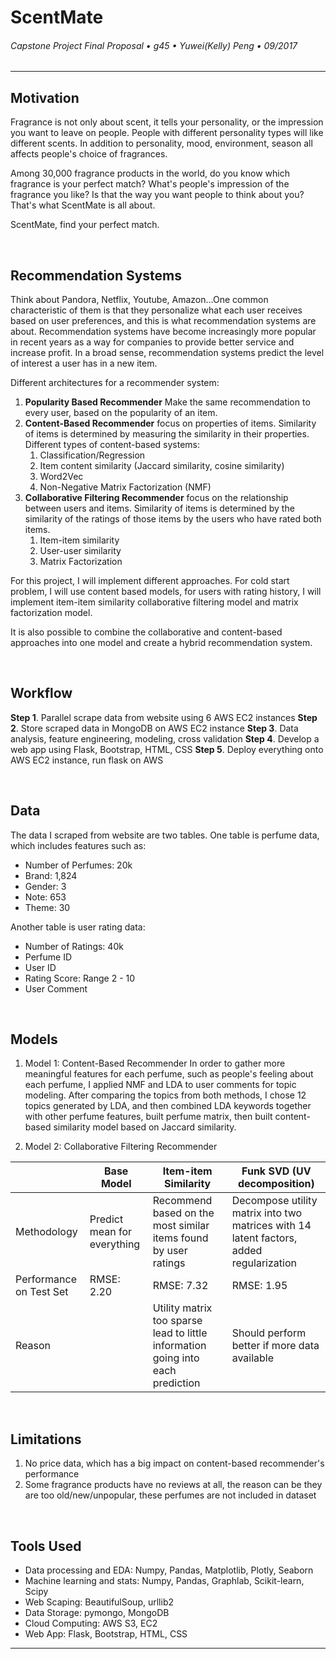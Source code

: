 # ScentMate
###### Capstone Project Final Proposal &bull; g45 &bull; Yuwei(Kelly) Peng &bull; 09/2017

---

## Motivation

Fragrance is not only about scent, it tells your personality, or the impression you want to leave on people. People with different personality types will like different scents. In addition to personality, mood, environment, season all affects people's choice of fragrances.

Among 30,000 fragrance products in the world, do you know which fragrance is your perfect match? What's people's impression of the fragrance you like? Is that the way you want people to think about you? That's what ScentMate is all about.

ScentMate, find your perfect match.

&nbsp;
## Recommendation Systems

Think about Pandora, Netflix, Youtube, Amazon...One common characteristic of them is that they personalize what each user receives based on user preferences, and this is what recommendation systems are about. Recommendation systems have become increasingly more popular in recent years as a way for companies to provide better service and increase profit. In a broad sense, recommendation systems predict the level of interest a user has in a new item.

Different architectures for a recommender system:
1. **Popularity Based Recommender** Make the same recommendation to every user, based on the popularity of an item.
2. **Content-Based Recommender** focus on properties of items. Similarity of items is determined by measuring the similarity in their properties. Different types of content-based systems:
   1. Classification/Regression
   2. Item content similarity (Jaccard similarity, cosine similarity)
   3. Word2Vec
   4. Non-Negative Matrix Factorization (NMF)
3. **Collaborative Filtering Recommender** focus on the relationship between users and items. Similarity of items is determined by the similarity of the ratings of those items by the users who have rated both items.
   1. Item-item similarity
   2. User-user similarity
   3. Matrix Factorization

For this project, I will implement different approaches. For cold start problem, I will use content based models, for users with rating history, I will implement item-item similarity collaborative filtering model and matrix factorization model.

It is also possible to combine the collaborative and content-based approaches into one model and create a hybrid recommendation system.

&nbsp;
## Workflow

**Step 1**. Parallel scrape data from website using 6 AWS EC2 instances
**Step 2**. Store scraped data in MongoDB on AWS EC2 instance
**Step 3**. Data analysis, feature engineering, modeling, cross validation
**Step 4**. Develop a web app using Flask, Bootstrap, HTML, CSS
**Step 5**. Deploy everything onto AWS EC2 instance, run flask on AWS

&nbsp;
## Data

The data I scraped from website are two tables. One table is perfume data, which includes features such as:

* Number of Perfumes: 20k
* Brand: 1,824
* Gender: 3
* Note: 653
* Theme: 30

Another table is user rating data:

* Number of Ratings: 40k
* Perfume ID
* User ID
* Rating Score: Range 2 - 10
* User Comment

&nbsp;
## Models

1. Model 1: Content-Based Recommender
In order to gather more meaningful features for each perfume, such as people's feeling about each perfume, I applied NMF and LDA to user comments for topic modeling. After comparing the topics from both methods, I chose 12 topics generated by LDA, and then combined LDA keywords together with other perfume features, built perfume matrix, then built content-based similarity model based on Jaccard similarity.

2. Model 2: Collaborative Filtering Recommender

||Base Model|Item-item Similarity|Funk SVD (UV decomposition)|
------|------|------|-----|
Methodology|Predict mean for everything|Recommend based on the most similar items found by user ratings|Decompose utility matrix into two matrices with 14 latent factors, added regularization
Performance on Test Set|RMSE: 2.20|RMSE: 7.32|RMSE: 1.95|
Reason||Utility matrix too sparse lead to little information going into each prediction|Should perform better if more data available

&nbsp;
## Limitations
1. No price data, which has a big impact on content-based recommender's performance
2. Some fragrance products have no reviews at all, the reason can be they are too old/new/unpopular, these perfumes are not included in dataset

&nbsp;
## Tools Used
- Data processing and EDA: Numpy, Pandas, Matplotlib, Plotly, Seaborn
- Machine learning and stats: Numpy, Pandas, Graphlab, Scikit-learn, Scipy
- Web Scaping: BeautifulSoup, urllib2
- Data Storage: pymongo, MongoDB
- Cloud Computing: AWS S3, EC2
- Web App: Flask, Bootstrap, HTML, CSS


---
&nbsp;
